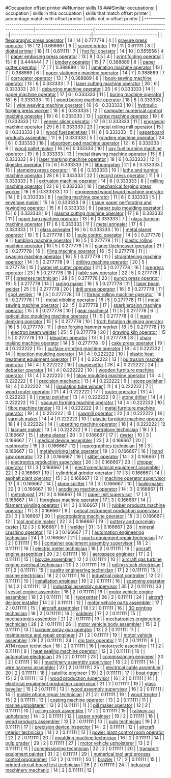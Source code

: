 #Occupation offset printer
##Number skills 18
###Similar occupations:
| occupation                                                                                            |   skills in this occupation |   skills that match offset printer |   percentage match with offset printer |   skills not in offset printer |
|:------------------------------------------------------------------------------------------------------|----------------------------:|-----------------------------------:|---------------------------------------:|-------------------------------:|
| [flexographic press operator](flexographic_press_operator.md)                                         |                          18 |                                 14 |                               0.777778 |                              4 |
| [gravure press operator](gravure_press_operator.md)                                                   |                          18 |                                 12 |                               0.666667 |                              6 |
| [screen printer](screen_printer.md)                                                                   |                          19 |                                 11 |                               0.611111 |                              8 |
| [digital printer](digital_printer.md)                                                                 |                          18 |                                 11 |                               0.611111 |                              7 |
| [hot foil operator](hot_foil_operator.md)                                                             |                          14 |                                 10 |                               0.555556 |                              4 |
| [paper embosing press operator](paper_embosing_press_operator.md)                                     |                          13 |                                  9 |                               0.5      |                              4 |
| [print folding operator](print_folding_operator.md)                                                   |                          15 |                                  8 |                               0.444444 |                              7 |
| [bindery operator](bindery_operator.md)                                                               |                          15 |                                  7 |                               0.388889 |                              8 |
| [paper cutter operator](paper_cutter_operator.md)                                                     |                          17 |                                  7 |                               0.388889 |                             10 |
| [laminating machine operator](laminating_machine_operator.md)                                         |                          13 |                                  7 |                               0.388889 |                              6 |
| [paper stationery machine operator](paper_stationery_machine_operator.md)                             |                          14 |                                  7 |                               0.388889 |                              7 |
| [corrugator operator](corrugator_operator.md)                                                         |                          13 |                                  7 |                               0.388889 |                              6 |
| [book-sewing machine operator](book-sewing_machine_operator.md)                                       |                          13 |                                  6 |                               0.333333 |                              7 |
| [laser cutting machine operator](laser_cutting_machine_operator.md)                                   |                          26 |                                  6 |                               0.333333 |                             20 |
| [deburring machine operator](deburring_machine_operator.md)                                           |                          20 |                                  6 |                               0.333333 |                             14 |
| [paper machine operator](paper_machine_operator.md)                                                   |                          17 |                                  6 |                               0.333333 |                             11 |
| [boring machine operator](boring_machine_operator.md)                                                 |                          16 |                                  6 |                               0.333333 |                             10 |
| [wood boring machine operator](wood_boring_machine_operator.md)                                       |                          18 |                                  6 |                               0.333333 |                             12 |
| [wire weaving machine operator](wire_weaving_machine_operator.md)                                     |                          16 |                                  6 |                               0.333333 |                             10 |
| [hydraulic forging press worker](hydraulic_forging_press_worker.md)                                   |                          18 |                                  6 |                               0.333333 |                             12 |
| [computer numerical control machine operator](computer_numerical_control_machine_operator.md)         |                          19 |                                  6 |                               0.333333 |                             13 |
| [screw machine operator](screw_machine_operator.md)                                                   |                          18 |                                  6 |                               0.333333 |                             12 |
| [veneer slicer operator](veneer_slicer_operator.md)                                                   |                          17 |                                  6 |                               0.333333 |                             11 |
| [engraving machine operator](engraving_machine_operator.md)                                           |                          29 |                                  6 |                               0.333333 |                             23 |
| [metal rolling mill operator](metal_rolling_mill_operator.md)                                         |                          15 |                                  6 |                               0.333333 |                              9 |
| [wood fuel pelletiser](wood_fuel_pelletiser.md)                                                       |                          11 |                                  6 |                               0.333333 |                              5 |
| [paperboard products assembler](paperboard_products_assembler.md)                                     |                          11 |                                  6 |                               0.333333 |                              5 |
| [grinding machine operator](grinding_machine_operator.md)                                             |                          24 |                                  6 |                               0.333333 |                             18 |
| [absorbent pad machine operator](absorbent_pad_machine_operator.md)                                   |                          12 |                                  6 |                               0.333333 |                              6 |
| [wood pallet maker](wood_pallet_maker.md)                                                             |                          16 |                                  6 |                               0.333333 |                             10 |
| [oxy fuel burning machine operator](oxy_fuel_burning_machine_operator.md)                             |                          19 |                                  6 |                               0.333333 |                             13 |
| [metal drawing machine operator](metal_drawing_machine_operator.md)                                   |                          15 |                                  6 |                               0.333333 |                              9 |
| [laser marking machine operator](laser_marking_machine_operator.md)                                   |                          18 |                                  6 |                               0.333333 |                             12 |
| [digester operator](digester_operator.md)                                                             |                          15 |                                  6 |                               0.333333 |                              9 |
| [lithographer](lithographer.md)                                                                       |                          21 |                                  6 |                               0.333333 |                             15 |
| [stamping press operator](stamping_press_operator.md)                                                 |                          16 |                                  6 |                               0.333333 |                             10 |
| [lathe and turning machine operator](lathe_and_turning_machine_operator.md)                           |                          28 |                                  6 |                               0.333333 |                             22 |
| [record press operator](record_press_operator.md)                                                     |                          11 |                                  6 |                               0.333333 |                              5 |
| [extrusion machine operator](extrusion_machine_operator.md)                                           |                          14 |                                  6 |                               0.333333 |                              8 |
| [milling machine operator](milling_machine_operator.md)                                               |                          22 |                                  6 |                               0.333333 |                             16 |
| [mechanical forging press worker](mechanical_forging_press_worker.md)                                 |                          16 |                                  6 |                               0.333333 |                             10 |
| [engineered wood board machine operator](engineered_wood_board_machine_operator.md)                   |                          14 |                                  6 |                               0.333333 |                              8 |
| [nailing machine operator](nailing_machine_operator.md)                                               |                          11 |                                  6 |                               0.333333 |                              5 |
| [envelope maker](envelope_maker.md)                                                                   |                          15 |                                  6 |                               0.333333 |                              9 |
| [tissue paper perforating and rewinding operator](tissue_paper_perforating_and_rewinding_operator.md) |                          15 |                                  6 |                               0.333333 |                              9 |
| [paper pulp moulding operator](paper_pulp_moulding_operator.md)                                       |                          15 |                                  6 |                               0.333333 |                              9 |
| [plasma cutting machine operator](plasma_cutting_machine_operator.md)                                 |                          17 |                                  6 |                               0.333333 |                             11 |
| [paper bag machine operator](paper_bag_machine_operator.md)                                           |                          13 |                                  6 |                               0.333333 |                              7 |
| [glass forming machine operator](glass_forming_machine_operator.md)                                   |                          17 |                                  6 |                               0.333333 |                             11 |
| [metal annealer](metal_annealer.md)                                                                   |                          17 |                                  6 |                               0.333333 |                             11 |
| [glass annealer](glass_annealer.md)                                                                   |                          16 |                                  6 |                               0.333333 |                             10 |
| [metal planer operator](metal_planer_operator.md)                                                     |                          18 |                                  5 |                               0.277778 |                             13 |
| [pulp control operator](pulp_control_operator.md)                                                     |                          14 |                                  5 |                               0.277778 |                              9 |
| [tumbling machine operator](tumbling_machine_operator.md)                                             |                          16 |                                  5 |                               0.277778 |                             11 |
| [plastic rolling machine operator](plastic_rolling_machine_operator.md)                               |                          10 |                                  5 |                               0.277778 |                              5 |
| [planer thicknesser operator](planer_thicknesser_operator.md)                                         |                          21 |                                  5 |                               0.277778 |                             16 |
| [filing machine operator](filing_machine_operator.md)                                                 |                          16 |                                  5 |                               0.277778 |                             11 |
| [swaging machine operator](swaging_machine_operator.md)                                               |                          16 |                                  5 |                               0.277778 |                             11 |
| [straightening machine operator](straightening_machine_operator.md)                                   |                          14 |                                  5 |                               0.277778 |                              9 |
| [drilling machine operator](drilling_machine_operator.md)                                             |                          20 |                                  5 |                               0.277778 |                             15 |
| [water jet cutter operator](water_jet_cutter_operator.md)                                             |                          21 |                                  5 |                               0.277778 |                             16 |
| [prepress operator](prepress_operator.md)                                                             |                          23 |                                  5 |                               0.277778 |                             18 |
| [table saw operator](table_saw_operator.md)                                                           |                          22 |                                  5 |                               0.277778 |                             17 |
| [prepress technician](prepress_technician.md)                                                         |                          28 |                                  5 |                               0.277778 |                             23 |
| [punch press operator](punch_press_operator.md)                                                       |                          19 |                                  5 |                               0.277778 |                             14 |
| [spring maker](spring_maker.md)                                                                       |                          16 |                                  5 |                               0.277778 |                             11 |
| [laser beam welder](laser_beam_welder.md)                                                             |                          25 |                                  5 |                               0.277778 |                             20 |
| [drill press operator](drill_press_operator.md)                                                       |                          16 |                                  5 |                               0.277778 |                             11 |
| [spot welder](spot_welder.md)                                                                         |                          18 |                                  5 |                               0.277778 |                             13 |
| [thread rolling machine operator](thread_rolling_machine_operator.md)                                 |                          16 |                                  5 |                               0.277778 |                             11 |
| [metal nibbling operator](metal_nibbling_operator.md)                                                 |                          16 |                                  5 |                               0.277778 |                             11 |
| [metal sawing machine operator](metal_sawing_machine_operator.md)                                     |                          22 |                                  5 |                               0.277778 |                             17 |
| [spark erosion machine operator](spark_erosion_machine_operator.md)                                   |                          15 |                                  5 |                               0.277778 |                             10 |
| [gear machinist](gear_machinist.md)                                                                   |                          11 |                                  5 |                               0.277778 |                              6 |
| [optical disc moulding machine operator](optical_disc_moulding_machine_operator.md)                   |                          11 |                                  5 |                               0.277778 |                              6 |
| [wash deinking operator](wash_deinking_operator.md)                                                   |                          15 |                                  5 |                               0.277778 |                             10 |
| [froth flotation deinking operator](froth_flotation_deinking_operator.md)                             |                          16 |                                  5 |                               0.277778 |                             11 |
| [drop forging hammer worker](drop_forging_hammer_worker.md)                                           |                          18 |                                  5 |                               0.277778 |                             13 |
| [electron beam welder](electron_beam_welder.md)                                                       |                          25 |                                  5 |                               0.277778 |                             20 |
| [drawing kiln operator](drawing_kiln_operator.md)                                                     |                          15 |                                  5 |                               0.277778 |                             10 |
| [bleacher operator](bleacher_operator.md)                                                             |                          13 |                                  5 |                               0.277778 |                              8 |
| [chain making machine operator](chain_making_machine_operator.md)                                     |                          14 |                                  5 |                               0.277778 |                              9 |
| [cake press operator](cake_press_operator.md)                                                         |                          19 |                                  4 |                               0.222222 |                             15 |
| [surface grinding machine operator](surface_grinding_machine_operator.md)                             |                          18 |                                  4 |                               0.222222 |                             14 |
| [injection moulding operator](injection_moulding_operator.md)                                         |                          14 |                                  4 |                               0.222222 |                             10 |
| [plastic heat treatment equipment operator](plastic_heat_treatment_equipment_operator.md)             |                          17 |                                  4 |                               0.222222 |                             13 |
| [pultrusion machine operator](pultrusion_machine_operator.md)                                         |                          14 |                                  4 |                               0.222222 |                             10 |
| [imagesetter](imagesetter.md)                                                                         |                          28 |                                  4 |                               0.222222 |                             24 |
| [debarker operator](debarker_operator.md)                                                             |                          14 |                                  4 |                               0.222222 |                             10 |
| [wooden furniture machine operator](wooden_furniture_machine_operator.md)                             |                          13 |                                  4 |                               0.222222 |                              9 |
| [blow moulding machine operator](blow_moulding_machine_operator.md)                                   |                          13 |                                  4 |                               0.222222 |                              9 |
| [precision mechanic](precision_mechanic.md)                                                           |                          13 |                                  4 |                               0.222222 |                              9 |
| [stone polisher](stone_polisher.md)                                                                   |                          18 |                                  4 |                               0.222222 |                             14 |
| [insulating tube winder](insulating_tube_winder.md)                                                   |                          11 |                                  4 |                               0.222222 |                              7 |
| [wood router operator](wood_router_operator.md)                                                       |                          21 |                                  4 |                               0.222222 |                             17 |
| [router operator](router_operator.md)                                                                 |                          13 |                                  4 |                               0.222222 |                              9 |
| [metal polisher](metal_polisher.md)                                                                   |                          13 |                                  4 |                               0.222222 |                              9 |
| [stone driller](stone_driller.md)                                                                     |                          14 |                                  4 |                               0.222222 |                             10 |
| [vacuum forming machine operator](vacuum_forming_machine_operator.md)                                 |                          14 |                                  4 |                               0.222222 |                             10 |
| [fibre machine tender](fibre_machine_tender.md)                                                       |                          13 |                                  4 |                               0.222222 |                              9 |
| [metal furniture machine operator](metal_furniture_machine_operator.md)                               |                          19 |                                  4 |                               0.222222 |                             15 |
| [sawmill operator](sawmill_operator.md)                                                               |                          22 |                                  4 |                               0.222222 |                             18 |
| [varnish maker](varnish_maker.md)                                                                     |                          14 |                                  4 |                               0.222222 |                             10 |
| [plastic furniture machine operator](plastic_furniture_machine_operator.md)                           |                          18 |                                  4 |                               0.222222 |                             14 |
| [upsetting machine operator](upsetting_machine_operator.md)                                           |                          16 |                                  4 |                               0.222222 |                             12 |
| [lacquer maker](lacquer_maker.md)                                                                     |                          13 |                                  4 |                               0.222222 |                              9 |
| [metrology technician](metrology_technician.md)                                                       |                          18 |                                  3 |                               0.166667 |                             15 |
| [stone planer](stone_planer.md)                                                                       |                          20 |                                  3 |                               0.166667 |                             17 |
| [riveter](riveter.md)                                                                                 |                          10 |                                  3 |                               0.166667 |                              7 |
| [medical device assembler](medical_device_assembler.md)                                               |                          23 |                                  3 |                               0.166667 |                             20 |
| [rustproofer](rustproofer.md)                                                                         |                          15 |                                  3 |                               0.166667 |                             12 |
| [reprographics technician](reprographics_technician.md)                                               |                          16 |                                  3 |                               0.166667 |                             13 |
| [metalworking lathe operator](metalworking_lathe_operator.md)                                         |                          19 |                                  3 |                               0.166667 |                             16 |
| [band saw operator](band_saw_operator.md)                                                             |                          22 |                                  3 |                               0.166667 |                             19 |
| [slitter operator](slitter_operator.md)                                                               |                          14 |                                  3 |                               0.166667 |                             11 |
| [electronics production supervisor](electronics_production_supervisor.md)                             |                          26 |                                  3 |                               0.166667 |                             23 |
| [chipper operator](chipper_operator.md)                                                               |                          12 |                                  3 |                               0.166667 |                              9 |
| [electromechanical equipment assembler](electromechanical_equipment_assembler.md)                     |                          22 |                                  3 |                               0.166667 |                             19 |
| [cylindrical grinder operator](cylindrical_grinder_operator.md)                                       |                          17 |                                  3 |                               0.166667 |                             14 |
| [asphalt plant operator](asphalt_plant_operator.md)                                                   |                          15 |                                  3 |                               0.166667 |                             12 |
| [machine operator supervisor](machine_operator_supervisor.md)                                         |                          17 |                                  3 |                               0.166667 |                             14 |
| [stone splitter](stone_splitter.md)                                                                   |                          13 |                                  3 |                               0.166667 |                             10 |
| [boilermaker](boilermaker.md)                                                                         |                          22 |                                  3 |                               0.166667 |                             19 |
| [anodising machine operator](anodising_machine_operator.md)                                           |                          14 |                                  3 |                               0.166667 |                             11 |
| [metrologist](metrologist.md)                                                                         |                          21 |                                  3 |                               0.166667 |                             18 |
| [paper mill supervisor](paper_mill_supervisor.md)                                                     |                          17 |                                  3 |                               0.166667 |                             14 |
| [fibreglass machine operator](fibreglass_machine_operator.md)                                         |                          17 |                                  3 |                               0.166667 |                             14 |
| [filament winding operator](filament_winding_operator.md)                                             |                          14 |                                  3 |                               0.166667 |                             11 |
| [rubber products machine operator](rubber_products_machine_operator.md)                               |                          11 |                                  3 |                               0.166667 |                              8 |
| [optical instrument production supervisor](optical_instrument_production_supervisor.md)               |                          23 |                                  3 |                               0.166667 |                             20 |
| [electroplating machine operator](electroplating_machine_operator.md)                                 |                          15 |                                  3 |                               0.166667 |                             12 |
| [tool and die maker](tool_and_die_maker.md)                                                           |                          22 |                                  3 |                               0.166667 |                             19 |
| [pottery and porcelain caster](pottery_and_porcelain_caster.md)                                       |                          12 |                                  3 |                               0.166667 |                              9 |
| [welder](welder.md)                                                                                   |                          31 |                                  3 |                               0.166667 |                             28 |
| [mineral crushing operator](mineral_crushing_operator.md)                                             |                          10 |                                  3 |                               0.166667 |                              7 |
| [automation engineering technician](automation_engineering_technician.md)                             |                          24 |                                  3 |                               0.166667 |                             21 |
| [sports equipment repair technician](sports_equipment_repair_technician.md)                           |                          17 |                                  2 |                               0.111111 |                             15 |
| [container equipment assembly supervisor](container_equipment_assembly_supervisor.md)                 |                          18 |                                  2 |                               0.111111 |                             16 |
| [electric meter technician](electric_meter_technician.md)                                             |                          18 |                                  2 |                               0.111111 |                             16 |
| [aircraft engine assembler](aircraft_engine_assembler.md)                                             |                          20 |                                  2 |                               0.111111 |                             18 |
| [aerospace engineer](aerospace_engineer.md)                                                           |                          17 |                                  2 |                               0.111111 |                             15 |
| [bicycle assembler](bicycle_assembler.md)                                                             |                          12 |                                  2 |                               0.111111 |                             10 |
| [aircraft gas turbine engine overhaul technician](aircraft_gas_turbine_engine_overhaul_technician.md) |                          20 |                                  2 |                               0.111111 |                             18 |
| [rolling stock electrician](rolling_stock_electrician.md)                                             |                          17 |                                  2 |                               0.111111 |                             15 |
| [quality engineering technician](quality_engineering_technician.md)                                   |                          17 |                                  2 |                               0.111111 |                             15 |
| [marine electrician](marine_electrician.md)                                                           |                          18 |                                  2 |                               0.111111 |                             16 |
| [industrial robot controller](industrial_robot_controller.md)                                         |                          12 |                                  2 |                               0.111111 |                             10 |
| [installation engineer](installation_engineer.md)                                                     |                          18 |                                  2 |                               0.111111 |                             16 |
| [scanning operator](scanning_operator.md)                                                             |                          14 |                                  2 |                               0.111111 |                             12 |
| [industrial assembly supervisor](industrial_assembly_supervisor.md)                                   |                          35 |                                  2 |                               0.111111 |                             33 |
| [vessel engine assembler](vessel_engine_assembler.md)                                                 |                          18 |                                  2 |                               0.111111 |                             16 |
| [motor vehicle engine assembler](motor_vehicle_engine_assembler.md)                                   |                          18 |                                  2 |                               0.111111 |                             16 |
| [typesetter](typesetter.md)                                                                           |                          26 |                                  2 |                               0.111111 |                             24 |
| [aircraft de-icer installer](aircraft_de-icer_installer.md)                                           |                          14 |                                  2 |                               0.111111 |                             12 |
| [motor vehicle parts assembler](motor_vehicle_parts_assembler.md)                                     |                          17 |                                  2 |                               0.111111 |                             15 |
| [aircraft assembler](aircraft_assembler.md)                                                           |                          18 |                                  2 |                               0.111111 |                             16 |
| [3D printing technician](3D_printing_technician.md)                                                   |                          18 |                                  2 |                               0.111111 |                             16 |
| [solderer](solderer.md)                                                                               |                          17 |                                  2 |                               0.111111 |                             15 |
| [mechatronics assembler](mechatronics_assembler.md)                                                   |                          21 |                                  2 |                               0.111111 |                             19 |
| [mechatronics engineering technician](mechatronics_engineering_technician.md)                         |                          28 |                                  2 |                               0.111111 |                             26 |
| [motor vehicle body assembler](motor_vehicle_body_assembler.md)                                       |                          15 |                                  2 |                               0.111111 |                             13 |
| [lacquer spray gun operator](lacquer_spray_gun_operator.md)                                           |                          13 |                                  2 |                               0.111111 |                             11 |
| [maintenance and repair engineer](maintenance_and_repair_engineer.md)                                 |                          21 |                                  2 |                               0.111111 |                             19 |
| [motor vehicle assembler](motor_vehicle_assembler.md)                                                 |                          26 |                                  2 |                               0.111111 |                             24 |
| [dip tank operator](dip_tank_operator.md)                                                             |                          11 |                                  2 |                               0.111111 |                              9 |
| [ATM repair technician](ATM_repair_technician.md)                                                     |                          18 |                                  2 |                               0.111111 |                             16 |
| [motorcycle assembler](motorcycle_assembler.md)                                                       |                          11 |                                  2 |                               0.111111 |                              9 |
| [heat sealing machine operator](heat_sealing_machine_operator.md)                                     |                          12 |                                  2 |                               0.111111 |                             10 |
| [automotive electrician](automotive_electrician.md)                                                   |                          25 |                                  2 |                               0.111111 |                             23 |
| [commissioning engineer](commissioning_engineer.md)                                                   |                          20 |                                  2 |                               0.111111 |                             18 |
| [machinery assembly supervisor](machinery_assembly_supervisor.md)                                     |                          16 |                                  2 |                               0.111111 |                             14 |
| [wire harness assembler](wire_harness_assembler.md)                                                   |                          27 |                                  2 |                               0.111111 |                             25 |
| [electrical cable assembler](electrical_cable_assembler.md)                                           |                          20 |                                  2 |                               0.111111 |                             18 |
| [satellite engineer](satellite_engineer.md)                                                           |                          19 |                                  2 |                               0.111111 |                             17 |
| [boat rigger](boat_rigger.md)                                                                         |                          15 |                                  2 |                               0.111111 |                             13 |
| [wood production supervisor](wood_production_supervisor.md)                                           |                          16 |                                  2 |                               0.111111 |                             14 |
| [electrical equipment production supervisor](electrical_equipment_production_supervisor.md)           |                          21 |                                  2 |                               0.111111 |                             19 |
| [glass beveller](glass_beveller.md)                                                                   |                          15 |                                  2 |                               0.111111 |                             13 |
| [wood assembly supervisor](wood_assembly_supervisor.md)                                               |                          16 |                                  2 |                               0.111111 |                             14 |
| [mobile phone repair technician](mobile_phone_repair_technician.md)                                   |                          21 |                                  2 |                               0.111111 |                             19 |
| [wood treater](wood_treater.md)                                                                       |                          15 |                                  2 |                               0.111111 |                             13 |
| [coating machine operator](coating_machine_operator.md)                                               |                          13 |                                  2 |                               0.111111 |                             11 |
| [marine upholsterer](marine_upholsterer.md)                                                           |                          13 |                                  2 |                               0.111111 |                             11 |
| [pill maker operator](pill_maker_operator.md)                                                         |                          12 |                                  2 |                               0.111111 |                             10 |
| [rolling stock assembler](rolling_stock_assembler.md)                                                 |                          17 |                                  2 |                               0.111111 |                             15 |
| [railway car upholsterer](railway_car_upholsterer.md)                                                 |                          14 |                                  2 |                               0.111111 |                             12 |
| [paper engineer](paper_engineer.md)                                                                   |                          18 |                                  2 |                               0.111111 |                             16 |
| [wood products assembler](wood_products_assembler.md)                                                 |                          12 |                                  2 |                               0.111111 |                             10 |
| [pulp technician](pulp_technician.md)                                                                 |                          19 |                                  2 |                               0.111111 |                             17 |
| [precision device inspector](precision_device_inspector.md)                                           |                          14 |                                  2 |                               0.111111 |                             12 |
| [aircraft interior technician](aircraft_interior_technician.md)                                       |                          14 |                                  2 |                               0.111111 |                             12 |
| [power plant control room operator](power_plant_control_room_operator.md)                             |                          22 |                                  2 |                               0.111111 |                             20 |
| [moulding machine technician](moulding_machine_technician.md)                                         |                          16 |                                  2 |                               0.111111 |                             14 |
| [pulp grader](pulp_grader.md)                                                                         |                          29 |                                  2 |                               0.111111 |                             27 |
| [motor vehicle upholsterer](motor_vehicle_upholsterer.md)                                             |                          13 |                                  2 |                               0.111111 |                             11 |
| [commissioning technician](commissioning_technician.md)                                               |                          22 |                                  2 |                               0.111111 |                             20 |
| [transport equipment painter](transport_equipment_painter.md)                                         |                          31 |                                  2 |                               0.111111 |                             29 |
| [numerical tool and process control programmer](numerical_tool_and_process_control_programmer.md)     |                          52 |                                  2 |                               0.111111 |                             50 |
| [brazier](brazier.md)                                                                                 |                          17 |                                  2 |                               0.111111 |                             15 |
| [printed circuit board test technician](printed_circuit_board_test_technician.md)                     |                          26 |                                  2 |                               0.111111 |                             24 |
| [industrial machinery mechanic](industrial_machinery_mechanic.md)                                     |                          14 |                                  2 |                               0.111111 |                             12 |
